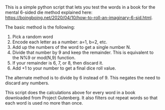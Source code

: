 This is a simple python script that lets you test the words in a book for the mental 6-sided die method explained
here: https://boingboing.net/2020/04/10/how-to-roll-an-imaginary-6-sid.html.

The basic method is the following:
1. Pick a random word
2. Encode each letter as a number: a=1, b=2, etc.
3. Add up the numbers of the word to get a single number N.
4. Divide that number by 9 and keep the remainder.  This is equivalent to the N%9 or mod(N,9) function.
5. If your remainder is 6, 7, or 8, then discard it.
6. Add +1 to your number to get a final dice roll value.

The alternate method is to divide by 6 instead of 9.  This negates the need to discard any numbers.

This script does the calculations above for every word in a book downloaded from Project Gutenberg.  It also filters out
repeat words so that each word is used no more than once.